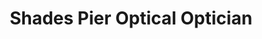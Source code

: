 ---
title: "Shades Pier Optical Optician"
url: /providence/shades-pier-optical-optician/
shop: Optiker
---